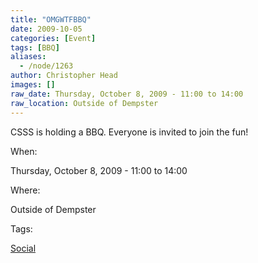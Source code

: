 ```yaml
---
title: "OMGWTFBBQ"
date: 2009-10-05
categories: [Event]
tags: [BBQ]
aliases:
  - /node/1263
author: Christopher Head
images: []
raw_date: Thursday, October 8, 2009 - 11:00 to 14:00
raw_location: Outside of Dempster
---
```


CSSS is holding a BBQ. Everyone is invited to join the fun!

When: 

Thursday, October 8, 2009 - 11:00 to 14:00

Where: 

Outside of Dempster

Tags: 

[Social](/social)
